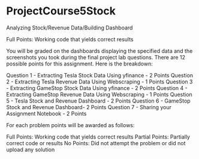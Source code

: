 # ProjectCourse5Stock
Analyzing Stock/Revenue Data/Building Dashboard

Full Points: Working code that yields correct results

You will be graded on the dashboards displaying the specified data and the screenshots you took during the final project lab questions. There are 12 possible points for this assignment. Here is the breakdown:

Question 1 - Extracting Tesla Stock Data Using yfinance - 2 Points
Question 2 - Extracting Tesla Revenue Data Using Webscraping - 1 Points
Question 3 - Extracting GameStop Stock Data Using yfinance - 2 Points
Question 4 - Extracting GameStop Revenue Data Using Webscraping - 1 Points
Question 5 - Tesla Stock and Revenue Dashboard - 2 Points
Question 6 - GameStop Stock and Revenue Dashboard- 2 Points
Question 7 - Sharing your Assignment Notebook - 2 Points

For each problem points will be awarded as follows:

Full Points: Working code that yields correct results
Partial Points: Partially correct code or results
No Points: Did not attempt the problem or did not upload any solution
